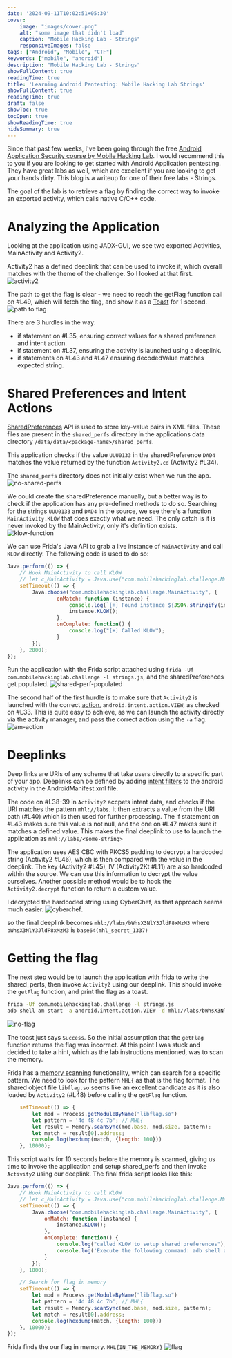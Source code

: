 ```yaml
---
date: '2024-09-11T10:02:51+05:30'
cover:
    image: "images/cover.png" 
    alt: "some image that didn't load"
    caption: "Mobile Hacking Lab - Strings"
    responsiveImages: false
tags: ["Android", "Mobile", "CTF"]
keywords: ["mobile", "android"]
description: "Mobile Hacking Lab - Strings"
showFullContent: true
readingTime: true
title: 'Learning Android Pentesting: Mobile Hacking Lab Strings'
showFullContent: true
readingTime: true
draft: false
showToc: true
tocOpen: true
showReadingTime: true
hideSummary: true
---
```


Since that past few weeks, I've been going through the free [Android Application Security course by Mobile Hacking Lab](https://www.mobilehackinglab.com/course/free-android-application-security-course). I would recommend this to you if you are looking to get started with Android Application pentesting. They have great labs as well, which are excellent if you are looking to get your hands dirty. This blog is a writeup for one of their free labs - Strings.

The goal of the lab is to retrieve a flag by finding the correct way to invoke an exported activity, which calls native C/C++ code.

# Analyzing the Application

Looking at the application using JADX-GUI, we see two exported Activities, MainActivity and Activity2. 

Activity2 has a defined deeplink that can be used to invoke it, which overall matches with the theme of the challenge. So I looked at that first.
![activity2](images/manifest-activity2.png)

The path to get the flag is clear - we need to reach the getFlag function call on #L49, which will fetch the flag, and show it as a [Toast](https://developer.android.com/reference/android/widget/Toast#makeText(android.content.Context,%20java.lang.CharSequence,%20int)) for 1 second.
![path to flag](images/path-to-flag.png)

There are 3 hurdles in the way:

- if statement on #L35, ensuring correct values for a shared preference and intent action.
- if statement on #L37, ensuring the activity is launched using a deeplink.
- if statements on #L43 and #L47 ensuring decodedValue matches expected string.

# Shared Preferences and Intent Actions

[SharedPreferences](https://developer.android.com/training/data-storage/shared-preferences) API is used to store key-value pairs in XML files. These files are present in the `shared_perfs` directory in the applications data directory `/data/data/<package-name>/shared_perfs`.

This application checks if the value `UUU0133` in the sharedPreference `DAD4` matches the value returned by the function `Activity2.cd` (Activity2 #L34).

The `shared_perfs` directory does not initially exist when we run the app.
![no-shared-perfs](images/no-shared-perfs.png)

We could create the sharedPreference manually, but a better way is to check if the application has any pre-defined methods to do so. Searching for the strings `UUU0133` and `DAD4` in the source, we see there's a function `MainActivity.KLOW` that does exactly what we need. The only catch is it is never invoked by the MainActivity, only it's definition exists.
![klow-function](images/klow-function.png)

We can use Frida's Java API to grab a live instance of `MainActivity` and call `KLOW` directly. The following code is used to do so:
```javascript
Java.perform(() => {
    // Hook MainActivity to call KLOW
    // let c_MainActivity = Java.use("com.mobilehackinglab.challenge.MainActivity");
	setTimeout(() => {
        Java.choose("com.mobilehackinglab.challenge.MainActivity", {
                onMatch: function (instance) {
                	console.log(`[+] Found instance ${JSON.stringify(instance)}`);
                    instance.KLOW();
                },
                onComplete: function() {
                    console.log("[+] Called KLOW");
                }
        });
	}, 2000);
});
```
Run the application with the Frida script attached using `frida -Uf com.mobilehackinglab.challenge -l strings.js`, and the sharedPreferences get populated.
![shared-perf-populated](images/shared-perfs-populated.png)

The second half of the first hurdle is to make sure that `Activity2` is launched with the correct [action](https://developer.android.com/reference/android/content/Intent#constants_1), `android.intent.action.VIEW`, as checked on #L33. This is quite easy to achieve, as we can launch the activity directly via the activity manager, and pass the correct action using the `-a` flag.
![am-action](images/am-action.png)

# Deeplinks
Deep links are URIs of any scheme that take users directly to a specific part of your app. Deeplinks can be defined by adding [intent filters](https://developer.android.com/guide/components/intents-filters) to the android activity in the AndroidManifest.xml file.

The code on #L38-39 in `Activity2` accpets intent data, and checks if the URI matches the pattern `mhl://labs`. It then extracts a value from the URI path (#L40) which is then used for further processing. The if statement on #L43 makes sure this value is not null, and the one on #L47 makes sure it matches a defined value. This makes the final deeplink to use to launch the application as `mhl://labs/<some-string>`

The application uses AES CBC with PKCS5 padding to decrypt a hardcoded string (Activity2 #L46), which is then compared with the value in the deeplink. The key (Activity2 #L45), IV (Activity2Kt #L11) are also hardcoded within the source. We can use this information to decrypt the value ourselves. Another possible method would be to hook the `Activity2.decrypt` function to return a custom value.

I decrypted the hardcoded string using CyberChef, as that approach seems much easier.
![cyberchef](images/cyberchef.png).

so the final deeplink becomes `mhl://labs/bWhsX3NlY3JldF8xMzM3` where `bWhsX3NlY3JldF8xMzM3` is `base64(mhl_secret_1337)`

# Getting the flag
The next step would be to launch the application with frida to write the shared_perfs, then invoke `Activity2` using our deeplink. This should invoke the `getFlag` function, and print the flag as a toast.

```sh
frida -Uf com.mobilehackinglab.challenge -l strings.js
adb shell am start -a android.intent.action.VIEW -d mhl://labs/bWhsX3NlY3JldF8xMzM3
```
![no-flag](images/no-flag.png)

The toast just says `Success`. So the initial assumption that the `getFlag` function returns the flag was incorrect. At this point I was stuck and decided to take a hint, which as the lab instructions mentioned, was to scan the memory.

Frida has a [memory scanning](https://frida.re/docs/javascript-api/#memory) functionality, which can search for a specific pattern. We need to look for the pattern `MHL{` as that is the flag format. The shared object file `libflag.so` seems like an excellent candidate as it is also loaded by `Activity2` (#L48) before calling the `getFlag` function.
```javascript
	setTimeout(() => {
		let mod = Process.getModuleByName("libflag.so")
	  	let pattern = '4d 48 4c 7b'; // MHL{
	  	let result = Memory.scanSync(mod.base, mod.size, pattern);
	  	let match = result[0].address;
	  	console.log(hexdump(match, {length: 100}))
	}, 10000);
```
This script waits for 10 seconds before the memory is scanned, giving us time to invoke the application and setup shared_perfs and then invoke `Activity2` using our deeplink. The final frida script looks like this:
``` javascript
Java.perform(() => {
	// Hook MainActivity to call KLOW
	// let c_MainActivity = Java.use("com.mobilehackinglab.challenge.MainActivity");
	setTimeout(() => {
		Java.choose("com.mobilehackinglab.challenge.MainActivity", {
			onMatch: function (instance) {
				instance.KLOW();
			},
			onComplete: function() {
				console.log("called KLOW to setup shared preferences");
				console.log('Execute the following command: adb shell am start -a android.intent.action.VIEW -d "mhl://labs/bWhsX3NlY3JldF8xMzM3"');
			}
		});
	}, 1000);

	// Search for flag in memory
	setTimeout(() => {
		let mod = Process.getModuleByName("libflag.so")
	  	let pattern = '4d 48 4c 7b'; // MHL{
	  	let result = Memory.scanSync(mod.base, mod.size, pattern);
	  	let match = result[0].address;
	  	console.log(hexdump(match, {length: 100}))
	}, 10000);
});
```
Frida finds the our flag in memory. `MHL{IN_THE_MEMORY}`
![flag](images/final.png)
